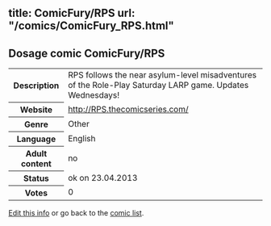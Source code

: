 title: ComicFury/RPS
url: "/comics/ComicFury_RPS.html"
---
Dosage comic ComicFury/RPS
-----------------------------------------

<table class="comicinfo">
<tr>
<th>Description</th><td>RPS follows the near asylum-level misadventures of the Role-Play Saturday LARP game. Updates Wednesdays!</td>
</tr>
<tr>
<th>Website</th><td><a href="http://RPS.thecomicseries.com/">http://RPS.thecomicseries.com/</a></td>
</tr>
<tr>
<th>Genre</th><td>Other</td>
</tr>
<tr>
<th>Language</th><td>English</td>
</tr>
<tr>
<th>Adult content</th><td>no</td>
</tr>
<tr>
<th>Status</th><td>ok on 23.04.2013</td>
</tr>
<tr>
<th>Votes</th><td>0</div></td>
</tr>
</table>

[Edit this info](/comics/ComicFury_RPS_edit.html) or go back to the [comic list](../comic-index.html).
